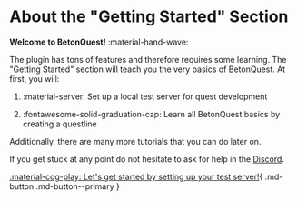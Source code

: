 # About the "Getting Started" Section

**Welcome to BetonQuest!** :material-hand-wave:

The plugin has tons of features and therefore requires some learning.
The "Getting Started" section will teach you the very basics of BetonQuest.
At first, you will:

  1. :material-server: Set up a local test server for quest development

  2. :fontawesome-solid-graduation-cap: Learn all BetonQuest basics by creating a questline

Additionally, there are many more tutorials that you can do later on.


If you get stuck at any point do not hesitate to ask for help in the [Discord](https://discordapp.com/invite/rK6mfHq).

[:material-cog-play: Let's get started by setting up your test server!](Setup-Guide/Setting-up-a-test-server.md){ .md-button .md-button--primary }
